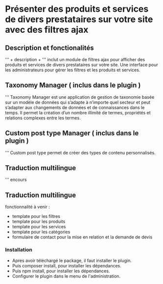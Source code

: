 # Présenter des produits et services de divers prestataires sur votre site avec des filtres ajax

## Description et fonctionalités

''' + description + '''
inclut un module de filtres ajax pour afficher des produits et services de divers prestataires sur votre site.
Une interface pour les administrateurs pour gérer les filtres et les produits et services.

## Taxonomy Manager ( inclus dans le plugin )

''' Taxonomy Manager est une application de gestion de taxonomie basée sur un modèle de données qui s’adapte à n’importe quel secteur et peut s’adapter aux changements de données et de connaissances dans le temps. Il permet la création d’un nombre illimité de termes, propriétés et relations complexes entre les termes.

## Custom post type Manager ( inclus dans le plugin )

''' Custom post type permet de créer des types de contenu personnalisés.

## Traduction multilingue

''' encours

## Traduction multilingue

fonctionnalité à venir :

- template pour les filtres
- template pour les produits
- template pour les services
- template pour les catégories
- formulaire de contact pour la mise en relation et la demande de devis

### Installation

- Apres avoir téléchargé le package, il faut installer le plugin.
- Puis composer install, pour installer les dépendances.
- Puis npm install, pour installer les dépendances.
- Configurer le plugin dans le menu de l'administration.
